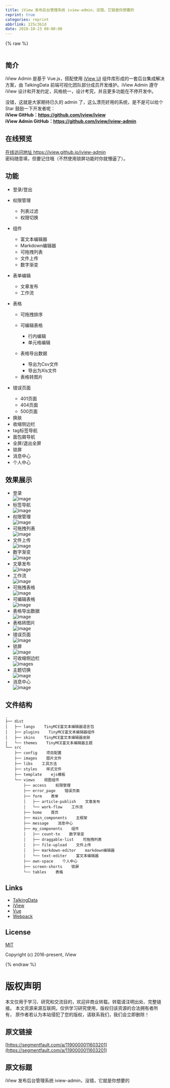 ```yaml
---
title: iView 发布后台管理系统 iview-admin，没错，它就是你想要的
reprint: true
categories: reprint
abbrlink: 225c3b1d
date: 2018-10-23 00:00:00
---
```


{% raw %}

                    
<p><span class="img-wrap"><img data-src="/img/remote/1460000011603206" src="/img/remote/1460000011603206" alt="" title="" style="cursor: pointer; display: inline;"></span></p>
<h2 id="articleHeader0">简介</h2>
<p>iView Admin 是基于 Vue.js，搭配使用 <a href="https://github.com/iview/iview" rel="nofollow noreferrer" target="_blank">iView UI</a> 组件库形成的一套后台集成解决方案，由 TalkingData 前端可视化团队部分成员开发维护。iView Admin 遵守 iView 设计和开发约定，风格统一，设计考究，并且更多功能在不停开发中。</p>
<p>没错，这就是大家期待已久的 admin 了，这么漂亮好用的系统，是不是可以给个 Star 鼓励一下开发者呢：<br><strong>iView GitHub：<a href="https://github.com/iview/iview" rel="nofollow noreferrer" target="_blank">https://github.com/iview/iview</a></strong><br><strong>iView Admin GitHub：<a href="https://github.com/iview/iview-admin" rel="nofollow noreferrer" target="_blank">https://github.com/iview/iview-admin</a></strong></p>
<h2 id="articleHeader1">在线预览</h2>
<p><a href="https://iview.github.io/iview-admin" rel="nofollow noreferrer" target="_blank">在线访问地址 https://iview.github.io/iview-admin</a><br>密码随意填，但要记住哦（不然使用锁屏功能时你就懵逼了）。</p>
<h2 id="articleHeader2">功能</h2>
<ul>
<li>登录/登出</li>
<li>
<p>权限管理</p>
<ul>
<li>列表过滤</li>
<li>权限切换</li>
</ul>
</li>
<li>
<p>组件</p>
<ul>
<li>富文本编辑器</li>
<li>Markdown编辑器</li>
<li>可拖拽列表</li>
<li>文件上传</li>
<li>数字渐变</li>
</ul>
</li>
<li>
<p>表单编辑</p>
<ul>
<li>文章发布</li>
<li>工作流</li>
</ul>
</li>
<li>
<p>表格</p>
<ul>
<li>可拖拽排序</li>
<li>
<p>可编辑表格</p>
<ul>
<li>行内编辑</li>
<li>单元格编辑</li>
</ul>
</li>
<li>
<p>表格导出数据</p>
<ul>
<li>导出为Csv文件</li>
<li>导出为Xls文件</li>
</ul>
</li>
<li>表格转图片</li>
</ul>
</li>
<li>
<p>错误页面</p>
<ul>
<li>401页面</li>
<li>404页面</li>
<li>500页面</li>
</ul>
</li>
<li>换肤</li>
<li>收缩侧边栏</li>
<li>tag标签导航</li>
<li>面包屑导航</li>
<li>全屏/退出全屏</li>
<li>锁屏</li>
<li>消息中心</li>
<li>个人中心</li>
</ul>
<h2 id="articleHeader3">效果展示</h2>
<ul>
<li>登录<br><span class="img-wrap"><img data-src="/img/remote/1460000011603207?w=1545&amp;h=920" src="https://static.segmentfault.com/v-5bbf1b3b/global/img/squares.svg" alt="image" title="image" style="cursor: pointer;"></span>
</li>
<li>标签导航<br><span class="img-wrap"><img data-src="/img/remote/1460000011603208?w=1545&amp;h=920" src="https://static.segmentfault.com/v-5bbf1b3b/global/img/squares.svg" alt="image" title="image" style="cursor: pointer;"></span>
</li>
<li>权限管理<br><span class="img-wrap"><img data-src="/img/remote/1460000011603209?w=1545&amp;h=920" src="https://static.segmentfault.com/v-5bbf1b3b/global/img/squares.svg" alt="image" title="image" style="cursor: pointer;"></span>
</li>
<li>可拖拽列表<br><span class="img-wrap"><img data-src="/img/remote/1460000011603210?w=1545&amp;h=920" src="https://static.segmentfault.com/v-5bbf1b3b/global/img/squares.svg" alt="image" title="image" style="cursor: pointer;"></span>
</li>
<li>文件上传<br><span class="img-wrap"><img data-src="/img/remote/1460000011603211?w=1545&amp;h=920" src="https://static.segmentfault.com/v-5bbf1b3b/global/img/squares.svg" alt="image" title="image" style="cursor: pointer;"></span>
</li>
<li>数字渐变<br><span class="img-wrap"><img data-src="/img/remote/1460000011603212?w=1545&amp;h=920" src="https://static.segmentfault.com/v-5bbf1b3b/global/img/squares.svg" alt="image" title="image" style="cursor: pointer;"></span>
</li>
<li>文章发布<br><span class="img-wrap"><img data-src="/img/remote/1460000011603213?w=1545&amp;h=920" src="https://static.segmentfault.com/v-5bbf1b3b/global/img/squares.svg" alt="image" title="image" style="cursor: pointer;"></span>
</li>
<li>工作流<br><span class="img-wrap"><img data-src="/img/remote/1460000011603214?w=1545&amp;h=920" src="https://static.segmentfault.com/v-5bbf1b3b/global/img/squares.svg" alt="image" title="image" style="cursor: pointer;"></span>
</li>
<li>可拖拽表格<br><span class="img-wrap"><img data-src="/img/remote/1460000011603215?w=1545&amp;h=920" src="https://static.segmentfault.com/v-5bbf1b3b/global/img/squares.svg" alt="image" title="image" style="cursor: pointer;"></span>
</li>
<li>可编辑表格<br><span class="img-wrap"><img data-src="/img/remote/1460000011603216?w=1545&amp;h=920" src="/img/remote/1460000011603216?w=1545&amp;h=920" alt="image" title="image" style="cursor: pointer; display: inline;"></span>
</li>
<li>表格导出数据<br><span class="img-wrap"><img data-src="/img/remote/1460000011603217?w=1545&amp;h=920" src="https://static.segmentfault.com/v-5bbf1b3b/global/img/squares.svg" alt="image" title="image" style="cursor: pointer;"></span>
</li>
<li>表格转图片<br><span class="img-wrap"><img data-src="/img/remote/1460000011603218?w=1545&amp;h=920" src="https://static.segmentfault.com/v-5bbf1b3b/global/img/squares.svg" alt="image" title="image" style="cursor: pointer;"></span>
</li>
<li>错误页面<br><span class="img-wrap"><img data-src="/img/remote/1460000011603219?w=1545&amp;h=920" src="https://static.segmentfault.com/v-5bbf1b3b/global/img/squares.svg" alt="image" title="image" style="cursor: pointer;"></span>
</li>
<li>锁屏<br><span class="img-wrap"><img data-src="/img/remote/1460000011603220?w=1545&amp;h=920" src="https://static.segmentfault.com/v-5bbf1b3b/global/img/squares.svg" alt="image" title="image" style="cursor: pointer;"></span>
</li>
<li>可收缩侧边栏<br><span class="img-wrap"><img data-src="/img/remote/1460000011603221?w=1545&amp;h=920" src="https://static.segmentfault.com/v-5bbf1b3b/global/img/squares.svg" alt="image" title="image" style="cursor: pointer;"></span>s</li>
<li>主题切换<br><span class="img-wrap"><img data-src="/img/remote/1460000011603222?w=1545&amp;h=920" src="https://static.segmentfault.com/v-5bbf1b3b/global/img/squares.svg" alt="image" title="image" style="cursor: pointer;"></span>
</li>
<li>消息中心<br><span class="img-wrap"><img data-src="/img/remote/1460000011603223?w=1545&amp;h=920" src="https://static.segmentfault.com/v-5bbf1b3b/global/img/squares.svg" alt="image" title="image" style="cursor: pointer;"></span>
</li>
</ul>
<h2 id="articleHeader4">文件结构</h2>
<div class="widget-codetool" style="display:none;">
      <div class="widget-codetool--inner">
      <span class="selectCode code-tool" data-toggle="tooltip" data-placement="top" title="" data-original-title="全选"></span>
      <span type="button" class="copyCode code-tool" data-toggle="tooltip" data-placement="top" data-clipboard-text=".
├── dist
│&nbsp;&nbsp; ├── langs    TinyMCE富文本编辑器语言包
│&nbsp;&nbsp; ├── plugins    TinyMCE富文本编辑器组件
│&nbsp;&nbsp; ├── skins    TinyMCE富文本编辑器皮肤
│&nbsp;&nbsp; └── themes    TinyMCE富文本编辑器主题
└── src
 &nbsp; &nbsp;├── config &nbsp; &nbsp;项目配置
 &nbsp; &nbsp;├── images &nbsp; &nbsp;图片文件
 &nbsp; &nbsp;├── libs &nbsp; &nbsp;工具方法
 &nbsp; &nbsp;├── styles &nbsp; &nbsp;样式文件
 &nbsp; &nbsp;├── template &nbsp; &nbsp;ejs模板
 &nbsp; &nbsp;└── views &nbsp; &nbsp;视图组件
 &nbsp; &nbsp; &nbsp; &nbsp;├── access &nbsp; &nbsp;权限管理
 &nbsp; &nbsp; &nbsp; &nbsp;├── error_page &nbsp; &nbsp;错误页面
 &nbsp; &nbsp; &nbsp; &nbsp;├── form &nbsp; &nbsp;表单
 &nbsp; &nbsp; &nbsp; &nbsp;│&nbsp;&nbsp; ├── article-publish &nbsp; &nbsp;文章发布
 &nbsp; &nbsp; &nbsp; &nbsp;│&nbsp;&nbsp; └── work-flow &nbsp; &nbsp;工作流
 &nbsp; &nbsp; &nbsp; &nbsp;├── home &nbsp; &nbsp;首页
 &nbsp; &nbsp; &nbsp; &nbsp;├── main_components &nbsp; &nbsp;主框架
 &nbsp; &nbsp; &nbsp; &nbsp;├── message &nbsp; &nbsp;消息中心
 &nbsp; &nbsp; &nbsp; &nbsp;├── my_components &nbsp; &nbsp;组件
 &nbsp; &nbsp; &nbsp; &nbsp;│&nbsp;&nbsp; ├── count-to &nbsp; &nbsp;数字渐变
 &nbsp; &nbsp; &nbsp; &nbsp;│&nbsp;&nbsp; ├── draggable-list &nbsp; &nbsp;可拖拽列表
 &nbsp; &nbsp; &nbsp; &nbsp;│&nbsp;&nbsp; ├── file-upload &nbsp; &nbsp;文件上传
 &nbsp; &nbsp; &nbsp; &nbsp;│&nbsp;&nbsp; ├── markdown-editor &nbsp;  markdown编辑器
 &nbsp; &nbsp; &nbsp; &nbsp;│&nbsp;&nbsp; └── text-editer &nbsp; &nbsp;富文本编辑器
 &nbsp; &nbsp; &nbsp; &nbsp;├── own-space &nbsp; &nbsp;个人中心
 &nbsp; &nbsp; &nbsp; &nbsp;├── screen-shorts &nbsp; &nbsp;锁屏
 &nbsp; &nbsp; &nbsp; &nbsp;└── tables &nbsp; &nbsp;表格" title="" data-original-title="复制"></span>
      <span type="button" class="saveToNote code-tool" data-toggle="tooltip" data-placement="top" title="" data-original-title="放进笔记"></span>
      </div>
      </div><pre class="hljs applescript"><code class="shell">.
├── dist
│&nbsp;&nbsp; ├── langs    TinyMCE富文本编辑器语言包
│&nbsp;&nbsp; ├── plugins    TinyMCE富文本编辑器组件
│&nbsp;&nbsp; ├── skins    TinyMCE富文本编辑器皮肤
│&nbsp;&nbsp; └── themes    TinyMCE富文本编辑器主题
└── src
 &nbsp; &nbsp;├── config &nbsp; &nbsp;项目配置
 &nbsp; &nbsp;├── images &nbsp; &nbsp;图片文件
 &nbsp; &nbsp;├── libs &nbsp; &nbsp;工具方法
 &nbsp; &nbsp;├── styles &nbsp; &nbsp;样式文件
 &nbsp; &nbsp;├── template &nbsp; &nbsp;ejs模板
 &nbsp; &nbsp;└── views &nbsp; &nbsp;视图组件
 &nbsp; &nbsp; &nbsp; &nbsp;├── access &nbsp; &nbsp;权限管理
 &nbsp; &nbsp; &nbsp; &nbsp;├── error_page &nbsp; &nbsp;错误页面
 &nbsp; &nbsp; &nbsp; &nbsp;├── form &nbsp; &nbsp;表单
 &nbsp; &nbsp; &nbsp; &nbsp;│&nbsp;&nbsp; ├── article-publish &nbsp; &nbsp;文章发布
 &nbsp; &nbsp; &nbsp; &nbsp;│&nbsp;&nbsp; └── work-flow &nbsp; &nbsp;工作流
 &nbsp; &nbsp; &nbsp; &nbsp;├── home &nbsp; &nbsp;首页
 &nbsp; &nbsp; &nbsp; &nbsp;├── main_components &nbsp; &nbsp;主框架
 &nbsp; &nbsp; &nbsp; &nbsp;├── message &nbsp; &nbsp;消息中心
 &nbsp; &nbsp; &nbsp; &nbsp;├── my_components &nbsp; &nbsp;组件
 &nbsp; &nbsp; &nbsp; &nbsp;│&nbsp;&nbsp; ├── <span class="hljs-built_in">count</span>-<span class="hljs-keyword">to</span> &nbsp; &nbsp;数字渐变
 &nbsp; &nbsp; &nbsp; &nbsp;│&nbsp;&nbsp; ├── draggable-<span class="hljs-built_in">list</span> &nbsp; &nbsp;可拖拽列表
 &nbsp; &nbsp; &nbsp; &nbsp;│&nbsp;&nbsp; ├── <span class="hljs-built_in">file</span>-upload &nbsp; &nbsp;文件上传
 &nbsp; &nbsp; &nbsp; &nbsp;│&nbsp;&nbsp; ├── markdown-editor &nbsp;  markdown编辑器
 &nbsp; &nbsp; &nbsp; &nbsp;│&nbsp;&nbsp; └── <span class="hljs-built_in">text</span>-editer &nbsp; &nbsp;富文本编辑器
 &nbsp; &nbsp; &nbsp; &nbsp;├── own-<span class="hljs-literal">space</span> &nbsp; &nbsp;个人中心
 &nbsp; &nbsp; &nbsp; &nbsp;├── screen-shorts &nbsp; &nbsp;锁屏
 &nbsp; &nbsp; &nbsp; &nbsp;└── tables &nbsp; &nbsp;表格</code></pre>
<h2 id="articleHeader5">Links</h2>
<ul>
<li><a href="https://github.com/TalkingData" rel="nofollow noreferrer" target="_blank">TalkingData</a></li>
<li><a href="https://github.com/iview/iview" rel="nofollow noreferrer" target="_blank">iView</a></li>
<li><a href="https://github.com/vuejs/vue" rel="nofollow noreferrer" target="_blank">Vue</a></li>
<li><a href="https://github.com/webpack/webpack" rel="nofollow noreferrer" target="_blank">Webpack</a></li>
</ul>
<h2 id="articleHeader6">License</h2>
<p><a href="http://opensource.org/licenses/MIT" rel="nofollow noreferrer" target="_blank">MIT</a></p>
<p>Copyright (c) 2016-present, iView</p>

                
{% endraw %}

# 版权声明
本文仅用于学习、研究和交流目的，欢迎非商业转载。转载请注明出处、完整链接。
本文资源来源互联网，仅供学习研究使用，版权归该资源的合法拥有者所有，
原作者若认为本站侵犯了您的版权，请联系我们，我们会立即删除！

## 原文链接
[https://segmentfault.com/a/1190000011603201](https://segmentfault.com/a/1190000011603201)

## 原文标题
iView 发布后台管理系统 iview-admin，没错，它就是你想要的
